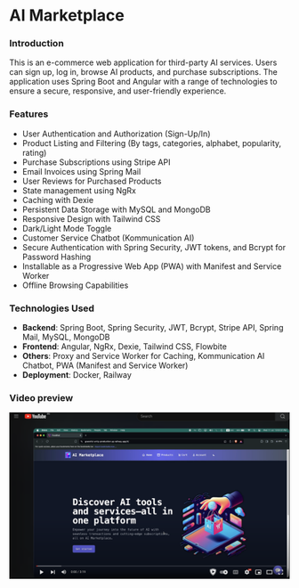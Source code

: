 # AI Marketplace

### Introduction
This is an e-commerce web application for third-party AI services. Users can sign up, log in, browse AI products, and purchase subscriptions. The application uses Spring Boot and Angular with a range of technologies to ensure a secure, responsive, and user-friendly experience.


### Features
- User Authentication and Authorization (Sign-Up/In)
- Product Listing and Filtering (By tags, categories, alphabet, popularity, rating)
- Purchase Subscriptions using Stripe API
- Email Invoices using Spring Mail
- User Reviews for Purchased Products
- State management using NgRx
- Caching with Dexie
- Persistent Data Storage with MySQL and MongoDB
- Responsive Design with Tailwind CSS
- Dark/Light Mode Toggle
- Customer Service Chatbot (Kommunication AI)
- Secure Authentication with Spring Security, JWT tokens, and Bcrypt for Password Hashing
- Installable as a Progressive Web App (PWA) with Manifest and Service Worker
- Offline Browsing Capabilities

### Technologies Used
- **Backend**: Spring Boot, Spring Security, JWT, Bcrypt, Stripe API, Spring Mail, MySQL, MongoDB
- **Frontend**: Angular, NgRx, Dexie, Tailwind CSS, Flowbite
- **Others**: Proxy and Service Worker for Caching, Kommunication AI Chatbot, PWA (Manifest and Service Worker)
- **Deployment**: Docker, Railway

### Video preview


[![video](image.png)](https://youtu.be/HCUPOtrgzDA?si=IweeQVmuivoIA_4u)
